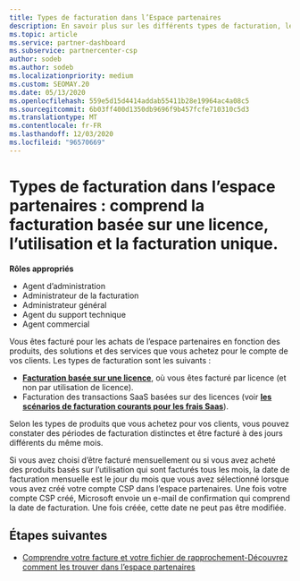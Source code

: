 ```yaml
---
title: Types de facturation dans l’Espace partenaires
description: En savoir plus sur les différents types de facturation, les périodes de facturation et les dates de facturation que vous pouvez voir dans l’espace partenaires.
ms.topic: article
ms.service: partner-dashboard
ms.subservice: partnercenter-csp
author: sodeb
ms.author: sodeb
ms.localizationpriority: medium
ms.custom: SEOMAY.20
ms.date: 05/13/2020
ms.openlocfilehash: 559e5d15d4414addab55411b28e19964ac4a08c5
ms.sourcegitcommit: 6b03ff400d1350db9696f9b457fcfe710310c5d3
ms.translationtype: MT
ms.contentlocale: fr-FR
ms.lasthandoff: 12/03/2020
ms.locfileid: "96570669"
---
```

# <a name="types-of-billing-in-partner-center---includes-license-based-usage-based-and-one-time-billing"></a>Types de facturation dans l’espace partenaires : comprend la facturation basée sur une licence, l’utilisation et la facturation unique.

**Rôles appropriés**

- Agent d’administration
- Administrateur de la facturation
- Administrateur général
- Agent du support technique
- Agent commercial

Vous êtes facturé pour les achats de l’espace partenaires en fonction des produits, des solutions et des services que vous achetez pour le compte de vos clients. Les types de facturation sont les suivants :

- [**Facturation basée sur une licence**](license-based-billing.md), où vous êtes facturé par licence (et non par utilisation de licence).
- Facturation des transactions SaaS basées sur des licences (voir [**les scénarios de facturation courants pour les frais Saas**](common-billing-scenarios-saas.md)).

Selon les types de produits que vous achetez pour vos clients, vous pouvez constater des périodes de facturation distinctes et être facturé à des jours différents du même mois.

Si vous avez choisi d’être facturé mensuellement ou si vous avez acheté des produits basés sur l’utilisation qui sont facturés tous les mois, la date de facturation mensuelle est le jour du mois que vous avez sélectionné lorsque vous avez créé votre compte CSP dans l’espace partenaires. Une fois votre compte CSP créé, Microsoft envoie un e-mail de confirmation qui comprend la date de facturation. Une fois créée, cette date ne peut pas être modifiée.

## <a name="next-steps"></a>Étapes suivantes

- [Comprendre votre facture et votre fichier de rapprochement-Découvrez comment les trouver dans l’espace partenaires](read-your-bill.md)